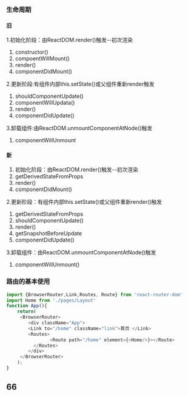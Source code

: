 ### 生命周期
#### 旧
1.初始化阶段：由ReactDOM.render()触发--初次渲染

1. constructor()
2. compoentWillMount()
3. render()
4. componentDidMount()

2.更新阶段:有组件内部this.setState()或父组件重新render触发

1. shouldComponentUpdate()
2. componentWillUpdata()
3. render()
4. componentDidUpdate()

3.卸载组件:由ReactDOM.unmountComponentAtNode()触发

1. componentWillUnmount

#### 新
1. 初始化阶段：由ReactDOM.render()触发--初次渲染
2. getDerivedStateFromProps
3. render()
4. componentDidMount()

2.更新阶段：有组件内部this.setState()或父组件重新render()触发
1. getDerivedStateFromProps
2. shouldComponentUpdate()
3. render()
4. getSnapshotBeforeUpdate
5. componentDidUpdate()

3.卸载组件：由ReactDOM.unmountComponentAtNode()触发

1. componentWillUnmount()

### 路由的基本使用		
```js
import {BrowserRouter,Link,Routes, Route} from 'react-router-dom'
import Home from './pages/Layout'
function App(){
	return(
	 <BrowserRouter>
		<div className="App">
		<Link to="/home" className="link">首页 </Link>
		<Routes>  
			    <Route path="/home" element={<Home/>}></Route>  
		  </Routes>
		</div>
	 </BrowserRouter>
	);
}
```
## 66
